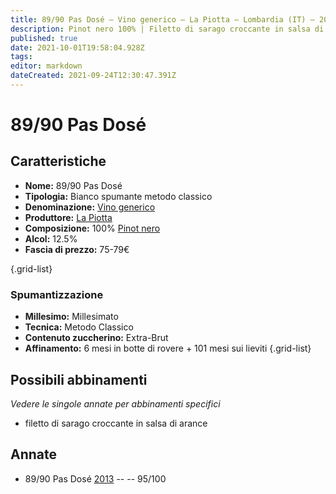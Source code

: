```yaml
---
title: 89/90 Pas Dosé – Vino generico – La Piotta – Lombardia (IT) – 20-24€ – 5★
description: Pinot nero 100% | Filetto di sarago croccante in salsa di arance
published: true
date: 2021-10-01T19:58:04.928Z
tags: 
editor: markdown
dateCreated: 2021-09-24T12:30:47.391Z
---
```


# 89/90 Pas Dosé

## Caratteristiche
- **Nome:** 89/90 Pas Dosé 
- **Tipologia:** Bianco spumante metodo classico
- **Denominazione:** [Vino generico](/denominazioni/Italia/Vino-Generico) 
- **Produttore:** [La Piotta](/produttori/Italia/Lombardia/La-Piotta) 
- **Composizione:** 100% [Pinot nero](/vitigni/Italia/pinot-nero)
- **Alcol:** 12.5%
- **Fascia di prezzo:** 75-79€

{.grid-list}

### Spumantizzazione
- **Millesimo:** Millesimato
- **Tecnica:** Metodo Classico
- **Contenuto zuccherino:** Extra-Brut
- **Affinamento:** 6 mesi in botte di rovere + 101 mesi sui lieviti
{.grid-list}



## Possibili abbinamenti
*Vedere le singole annate per abbinamenti specifici*

- filetto di sarago croccante in salsa di arance

## Annate

- 89/90 Pas Dosé [2013](/vini/Italia/Lombardia/La-Piotta/89-90-Pas-Dose/2013) -- <span class="star-5"></span> -- 95/100

